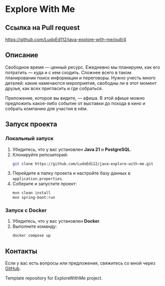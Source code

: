 # Explore With Me

## Ссылка на Pull request
https://github.com/LudoEd112/java-explore-with-me/pull/4

## Описание
Свободное время — ценный ресурс. Ежедневно мы планируем, как его потратить — куда и с кем сходить. Сложнее всего в таком планировании поиск информации и переговоры. Нужно учесть много деталей: какие намечаются мероприятия, свободны ли в этот момент друзья, как всех пригласить и где собраться.

Приложение, которое вы видите, — афиша. В этой афише можно предложить какое-либо событие от выставки до похода в кино и собрать компанию для участия в нём.
## Запуск проекта

### Локальный запуск
1. Убедитесь, что у вас установлен **Java 21** и **PostgreSQL**.
2. Клонируйте репозиторий:
   ```sh
   git clone https://github.com/LudoEd112/java-explore-with-me.git
   ```
3. Перейдите в папку проекта и настройте базу данных в `application.properties`.
4. Соберите и запустите проект:
   ```sh
   mvn clean install
   mvn spring-boot:run
   ```

### Запуск с Docker
1. Убедитесь, что у вас установлен **Docker**.
2. Выполните команду:
   ```sh
   docker compose up
   ```
## Контакты
Если у вас есть вопросы или предложения, свяжитесь со мной через [GitHub](https://github.com/LudoEd112).


Template repository for ExploreWithMe project.
